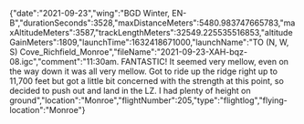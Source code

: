 {"date":"2021-09-23","wing":"BGD Winter, EN-B","durationSeconds":3528,"maxDistanceMeters":5480.983747665783,"maxAltitudeMeters":3587,"trackLengthMeters":32549.225535516853,"altitudeGainMeters":1809,"launchTime":1632418671000,"launchName":"TO (N, W, S) Cove_Richfield_Monroe","fileName":"2021-09-23-XAH-bqz-08.igc","comment":"11:30am.  FANTASTIC!  It seemed very mellow, even on the way down it was all very mellow.  Got to ride up the ridge right up to 11,700 feet but got a little bit concerned with the strength at this point, so decided to push out and land in the LZ.  I had plenty of height on ground","location":"Monroe","flightNumber":205,"type":"flightlog","flying-location":"Monroe"}
